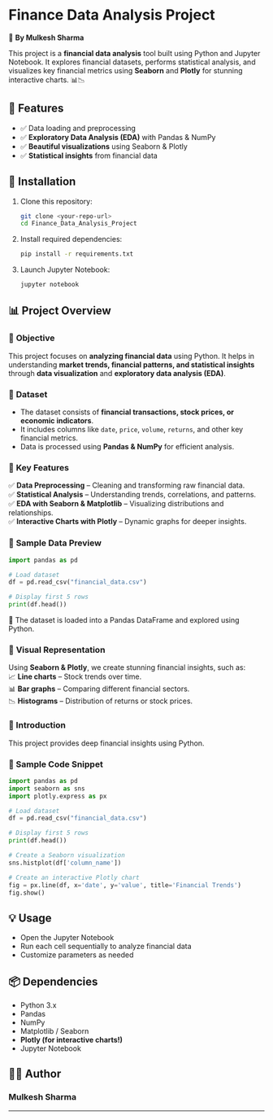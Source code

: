 # Finance Data Analysis Project

🚀 **By Mulkesh Sharma**  

This project is a **financial data analysis** tool built using Python and Jupyter Notebook. It explores financial datasets, performs statistical analysis, and visualizes key financial metrics using **Seaborn** and **Plotly** for stunning interactive charts. 📊📉  

## 📌 Features
- ✅ Data loading and preprocessing  
- ✅ **Exploratory Data Analysis (EDA)** with Pandas & NumPy  
- ✅ **Beautiful visualizations** using Seaborn & Plotly  
- ✅ **Statistical insights** from financial data  

## 🚀 Installation

1. Clone this repository:  
   ```sh
   git clone <your-repo-url>
   cd Finance_Data_Analysis_Project
   ```  
2. Install required dependencies:  
   ```sh
   pip install -r requirements.txt
   ```  
3. Launch Jupyter Notebook:  
   ```sh
   jupyter notebook
   ```  

## 📊 Project Overview  

### 🔹 **Objective**  
This project focuses on **analyzing financial data** using Python. It helps in understanding **market trends, financial patterns, and statistical insights** through **data visualization** and **exploratory data analysis (EDA)**.  

### 🔹 **Dataset**  
- The dataset consists of **financial transactions, stock prices, or economic indicators**.  
- It includes columns like `date`, `price`, `volume`, `returns`, and other key financial metrics.  
- Data is processed using **Pandas & NumPy** for efficient analysis.  

### 🔹 **Key Features**  
✅ **Data Preprocessing** – Cleaning and transforming raw financial data.  
✅ **Statistical Analysis** – Understanding trends, correlations, and patterns.  
✅ **EDA with Seaborn & Matplotlib** – Visualizing distributions and relationships.  
✅ **Interactive Charts with Plotly** – Dynamic graphs for deeper insights.  

### 🔹 **Sample Data Preview**  
```python
import pandas as pd

# Load dataset
df = pd.read_csv("financial_data.csv")

# Display first 5 rows
print(df.head())
```
🔹 The dataset is loaded into a Pandas DataFrame and explored using Python.  

### 🔹 **Visual Representation**  
Using **Seaborn & Plotly**, we create stunning financial insights, such as:  
📈 **Line charts** – Stock trends over time.  
📊 **Bar graphs** – Comparing different financial sectors.  
📉 **Histograms** – Distribution of returns or stock prices.  


### 📢 Introduction  
This project provides deep financial insights using Python.  

### 📝 Sample Code Snippet  
```python
import pandas as pd
import seaborn as sns
import plotly.express as px

# Load dataset
df = pd.read_csv("financial_data.csv")

# Display first 5 rows
print(df.head())

# Create a Seaborn visualization
sns.histplot(df['column_name'])

# Create an interactive Plotly chart
fig = px.line(df, x='date', y='value', title='Financial Trends')
fig.show()
```

## 💡 Usage  
- Open the Jupyter Notebook  
- Run each cell sequentially to analyze financial data  
- Customize parameters as needed  

## 📦 Dependencies  
- Python 3.x  
- Pandas  
- NumPy  
- Matplotlib / Seaborn  
- **Plotly (for interactive charts!)**  
- Jupyter Notebook  

## 👨‍💻 Author  
### **Mulkesh Sharma**  

---  

